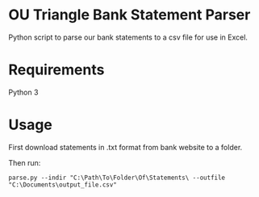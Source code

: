 # OU Triangle Bank Statement Parser #
Python script to parse our bank statements to a csv file for use in Excel.

# Requirements #
Python 3

# Usage #

First download statements in .txt format from bank website to a folder.

Then run:
```
parse.py --indir "C:\Path\To\Folder\Of\Statements\ --outfile "C:\Documents\output_file.csv"
```
